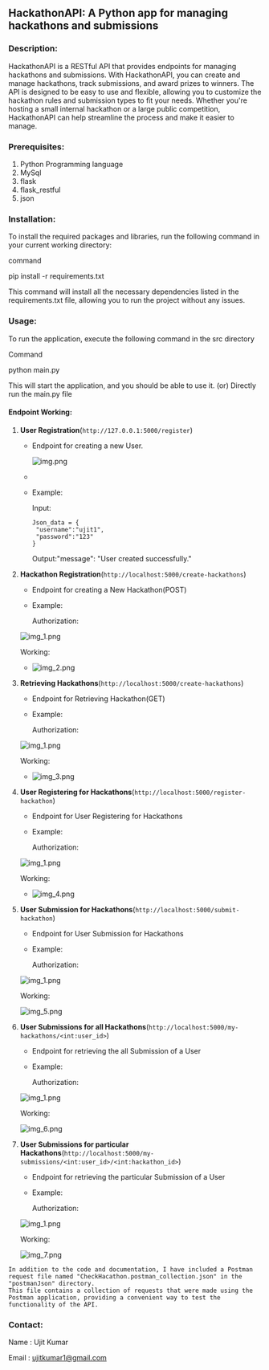 ## HackathonAPI: A Python app for managing hackathons and submissions

### Description:

HackathonAPI is a RESTful API that provides endpoints for managing hackathons and submissions. With HackathonAPI, you can create and manage hackathons, track submissions, and award prizes to winners. The API is designed to be easy to use and flexible, allowing you to customize the hackathon rules and submission types to fit your needs. Whether you're hosting a small internal hackathon or a large public competition, HackathonAPI can help streamline the process and make it easier to manage.

### Prerequisites:

1. Python Programming language
2. MySql
3. flask
4. flask_restful
5. json

### Installation:

To install the required packages and libraries, run the following command in your current working directory:

command

pip install -r requirements.txt

This command will install all the necessary dependencies listed in the requirements.txt file, allowing you to run the
project without any issues.

### Usage:

To run the application, execute the following command in the src directory

Command

python main.py

This will start the application, and you should be able to use it. (or) Directly run the main.py file

#### Endpoint Working:

1. **User Registration**(```http://127.0.0.1:5000/register```)

    - Endpoint for creating a new User.
   
      ![img.png](documentaionImage/img.png)
    - 
    - Example:

      Input:
      ```
      Json_data = {
       "username":"ujit1",
       "password":"123"
      }
      ```

      Output:"message": "User created successfully."

2. **Hackathon Registration**(```http://localhost:5000/create-hackathons```)

    - Endpoint for creating a New Hackathon(POST)

    - Example:
      
      Authorization:
   
     ![img_1.png](documentaionImage/img_1.png)
      
      Working:
   
    - ![img_2.png](documentaionImage/img_2.png)
     
3. **Retrieving Hackathons**(```http://localhost:5000/create-hackathons```)

    - Endpoint for Retrieving Hackathon(GET)

    - Example:
      
      Authorization:
   
     ![img_1.png](documentaionImage/img_1.png)
      
      Working:
   
    - ![img_3.png](documentaionImage/img_3.png)

4. **User Registering for Hackathons**(```http://localhost:5000/register-hackathon```)

    - Endpoint for  User Registering for Hackathons

    - Example:
      
      Authorization:
   
     ![img_1.png](documentaionImage/img_1.png)
      
      Working:
   
    - ![img_4.png](documentaionImage/img_4.png)

4. **User Submission for Hackathons**(```http://localhost:5000/submit-hackathon```)

    - Endpoint for User Submission for Hackathons

    - Example:
      
      Authorization:
   
     ![img_1.png](documentaionImage/img_1.png)
      
      Working:

     ![img_5.png](documentaionImage/img_5.png)

5. **User Submissions for all Hackathons**(```http://localhost:5000/my-hackathons/<int:user_id>```)

    - Endpoint for retrieving the all Submission of a User

    - Example:
      
      Authorization:
   
     ![img_1.png](documentaionImage/img_1.png)
      
      Working:

      ![img_6.png](documentaionImage/img_6.png)

5. **User Submissions for particular Hackathons**(```http://localhost:5000/my-submissions/<int:user_id>/<int:hackathon_id>```)

    - Endpoint for retrieving the particular Submission of a User

    - Example:
      
      Authorization:
   
     ![img_1.png](documentaionImage/img_1.png)
      
      Working:

      ![img_7.png](documentaionImage/img_7.png)
     

```
In addition to the code and documentation, I have included a Postman request file named "CheckHacathon.postman_collection.json" in the "postmanJson" directory.
This file contains a collection of requests that were made using the Postman application, providing a convenient way to test the functionality of the API.
```
### Contact:

Name : Ujit Kumar

Email : ujitkumar1@gmail.com 